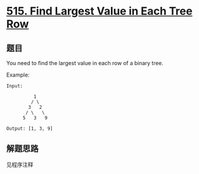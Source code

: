# [515. Find Largest Value in Each Tree Row](https://leetcode.com/problems/find-largest-value-in-each-tree-row/)

## 题目

You need to find the largest value in each row of a binary tree.

Example:

```text
Input:

          1
         / \
        3   2
       / \   \
      5   3   9

Output: [1, 3, 9]
```

## 解题思路

见程序注释

